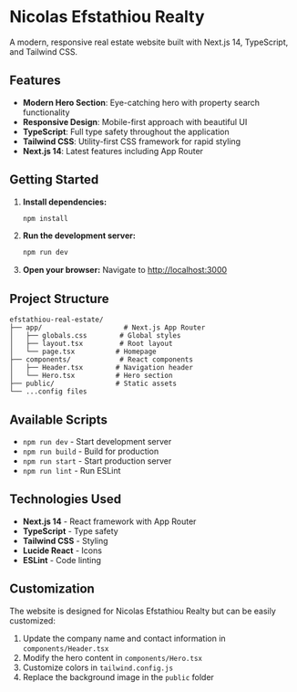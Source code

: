 # Nicolas Efstathiou Realty

A modern, responsive real estate website built with Next.js 14, TypeScript, and Tailwind CSS.

## Features

- **Modern Hero Section**: Eye-catching hero with property search functionality
- **Responsive Design**: Mobile-first approach with beautiful UI
- **TypeScript**: Full type safety throughout the application
- **Tailwind CSS**: Utility-first CSS framework for rapid styling
- **Next.js 14**: Latest features including App Router

## Getting Started

1. **Install dependencies:**
   ```bash
   npm install
   ```

2. **Run the development server:**
   ```bash
   npm run dev
   ```

3. **Open your browser:**
   Navigate to [http://localhost:3000](http://localhost:3000)

## Project Structure

```
efstathiou-real-estate/
├── app/                    # Next.js App Router
│   ├── globals.css        # Global styles
│   ├── layout.tsx         # Root layout
│   └── page.tsx          # Homepage
├── components/            # React components
│   ├── Header.tsx        # Navigation header
│   └── Hero.tsx          # Hero section
├── public/               # Static assets
└── ...config files
```

## Available Scripts

- `npm run dev` - Start development server
- `npm run build` - Build for production
- `npm run start` - Start production server
- `npm run lint` - Run ESLint

## Technologies Used

- **Next.js 14** - React framework with App Router
- **TypeScript** - Type safety
- **Tailwind CSS** - Styling
- **Lucide React** - Icons
- **ESLint** - Code linting

## Customization

The website is designed for Nicolas Efstathiou Realty but can be easily customized:

1. Update the company name and contact information in `components/Header.tsx`
2. Modify the hero content in `components/Hero.tsx`
3. Customize colors in `tailwind.config.js`
4. Replace the background image in the `public` folder
